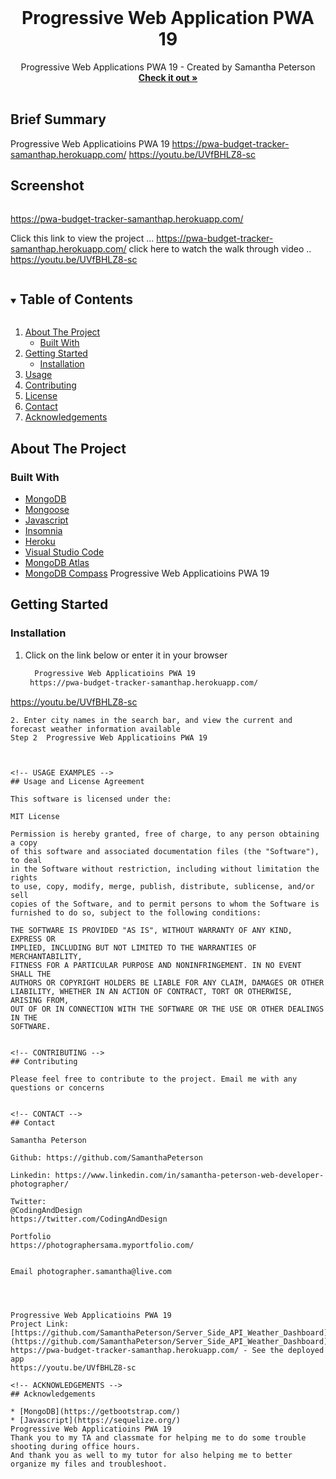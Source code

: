 
<!-- PROJECT LOGO -->
<br />
<p align="center">


  <h1 align="center"> Progressive Web Application PWA 19</h1>

  <p align="center">
  Progressive Web Applications PWA 19 - Created by Samantha Peterson
    <br />
    <a href="https://github.com/SamanthaPeterson/NoSQL-18"><strong>Check it out »</strong></a>
    <br />
    <br />
    
   
## Brief Summary 

 Progressive Web Applicatioins PWA 19
 https://pwa-budget-tracker-samanthap.herokuapp.com/
https://youtu.be/UVfBHLZ8-sc

## Screenshot
<img width=" ">


https://pwa-budget-tracker-samanthap.herokuapp.com/

Click this link to view the project ... https://pwa-budget-tracker-samanthap.herokuapp.com/
 click here to watch the walk through video .. https://youtu.be/UVfBHLZ8-sc

   
  </p>
</p>



<!-- TABLE OF CONTENTS -->
<details open="open">
  <summary><h2 style="display: inline-block">Table of Contents</h2></summary>
  <ol>
    <li>
      <a href="#about-the-project">About The Project</a>
      <ul>
        <li><a href="#built-with">Built With</a></li>
      </ul>
    </li>
    <li>
      <a href="#getting-started">Getting Started</a>
      <ul>
        <li><a href="#installation">Installation</a></li>
      </ul>
    </li>
    <li><a href="#usage">Usage</a></li>
    <li><a href="#contributing">Contributing</a></li>
    <li><a href="#license">License</a></li>
    <li><a href="#contact">Contact</a></li>
    <li><a href="#acknowledgements">Acknowledgements</a></li>
  </ol>
</details>



<!-- ABOUT THE PROJECT -->
## About The Project



### Built With

* [MongoDB](https://getbootstrap.com/)
* [Mongoose](https://www.w3schools.com/css/css_intro.asp)
* [Javascript](https://expressjs.com/)
* [Insomnia](https://developer.mozilla.org/en-US/docs/Web/HTML)
* [Heroku](https://openweathermap.org/api)
* [Visual Studio Code](https://code.visualstudio.com/)
* [MongoDB Atlas](https://getbootstrap.com/)
* [MongoDB Compass](https://getbootstrap.com/)
 Progressive Web Applicatioins PWA 19

<!-- GETTING STARTED -->
## Getting Started


### Installation

1. Click on the link below or enter it in your browser
   ```sh
     Progressive Web Applicatioins PWA 19
    https://pwa-budget-tracker-samanthap.herokuapp.com/
https://youtu.be/UVfBHLZ8-sc
   ```
2. Enter city names in the search bar, and view the current and forecast weather information available
Step 2  Progressive Web Applicatioins PWA 19



<!-- USAGE EXAMPLES -->
## Usage and License Agreement

This software is licensed under the:

MIT License

Permission is hereby granted, free of charge, to any person obtaining a copy
of this software and associated documentation files (the "Software"), to deal
in the Software without restriction, including without limitation the rights
to use, copy, modify, merge, publish, distribute, sublicense, and/or sell
copies of the Software, and to permit persons to whom the Software is
furnished to do so, subject to the following conditions:

THE SOFTWARE IS PROVIDED "AS IS", WITHOUT WARRANTY OF ANY KIND, EXPRESS OR
IMPLIED, INCLUDING BUT NOT LIMITED TO THE WARRANTIES OF MERCHANTABILITY,
FITNESS FOR A PARTICULAR PURPOSE AND NONINFRINGEMENT. IN NO EVENT SHALL THE
AUTHORS OR COPYRIGHT HOLDERS BE LIABLE FOR ANY CLAIM, DAMAGES OR OTHER
LIABILITY, WHETHER IN AN ACTION OF CONTRACT, TORT OR OTHERWISE, ARISING FROM,
OUT OF OR IN CONNECTION WITH THE SOFTWARE OR THE USE OR OTHER DEALINGS IN THE
SOFTWARE.


<!-- CONTRIBUTING -->
## Contributing

Please feel free to contribute to the project. Email me with any questions or concerns 


<!-- CONTACT -->
## Contact

Samantha Peterson 

Github: https://github.com/SamanthaPeterson

Linkedin: https://www.linkedin.com/in/samantha-peterson-web-developer-photographer/
 
Twitter:
@CodingAndDesign
https://twitter.com/CodingAndDesign

Portfolio
https://photographersama.myportfolio.com/


Email photographer.samantha@live.com


 

 Progressive Web Applicatioins PWA 19
Project Link: [https://github.com/SamanthaPeterson/Server_Side_API_Weather_Dashboard](https://github.com/SamanthaPeterson/Server_Side_API_Weather_Dashboard)
https://pwa-budget-tracker-samanthap.herokuapp.com/ - See the deployed app
https://youtu.be/UVfBHLZ8-sc

<!-- ACKNOWLEDGEMENTS -->
## Acknowledgements

* [MongoDB](https://getbootstrap.com/)
* [Javascript](https://sequelize.org/)
 Progressive Web Applicatioins PWA 19
Thank you to my TA and classmate for helping me to do some trouble shooting during office hours. 
And thank you as well to my tutor for also helping me to better organize my files and troubleshoot. 
